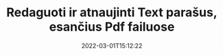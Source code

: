 ---
############################# Static ############################
layout: "auto-gen-signature"
date: 2022-03-01T15:12:22
draft: false
operation: Update
signaturetype: Text
fileformat: Pdf
productName: .NET
lang: lt
productCode: net
otherformats: pdf doc docx docm dot dotm dotx odt ott rtf xls xlsx xlsm xlsb csv ods ots xltx xltm ppt pptx pps ppsx odp otp potx potm pptm ppsm
breadcrumb: Put Text signature on Pdf for C#

############################# Head ############################
head_title: "Atnaujinkite Text parašus, pateiktus Pdf failuose naudodami C#"
head_description: "Naudokite paprastą ir lengvai suprantamą .NET kodą Text parašų atnaujinimui pasirašytuose Pdf dokumentuose."

############################# Header ############################
title: "Redaguoti ir atnaujinti Text parašus, esančius Pdf failuose"
description: "API, skirta .NET, teikia Text parašų atnaujinimo funkciją Pdf dokumentuose. Greitai ir lengvai atnaujinkite el. parašus savo Pdf dokumentuose naudodami kelias C# kodo eilutes."
bg_image: "https://cms.admin.containerize.com/templates/aspose/App_Themes/V3/images/bg/header1.png"
bg_overlay: false
button:
    enable: true

############################# SubMenu ############################
submenu:
    enable: true

    left:
        img_alt: "GroupDocs.Signature for .NET"
        image: "https://cms.admin.containerize.com/templates/groupdocs/images/product-logos/90x90-noborder/groupdocs-signature-net.png"
        product: "GroupDocs.Signature"
        platform: ".NET"



############################# About ############################
about:
    enable: true
    title: "Sužinokite apie GroupDocs.Signature for .NET API funkcijas"
    content: |
        [GroupDocs.Signature for .NET](https://products.groupdocs.com/signature/net/) API funkcija apima daugybę priemonių, skirtų apdoroti pageidaujamų formatų dokumentus naudojant elektroninius parašus. Palaikomas platus el. parašų spektras, pavyzdžiui, tekstai, vaizdai, skaitmeniniai sertifikatai, brūkšniniai kodai, QR kodai, antspaudai ar metaduomenys. Klientai gali pridėti, pašalinti, redaguoti, patvirtinti arba ieškoti skaitmeninių parašų PDF, MS Word dokumentuose, MS Excel darbaknygėse, MS PowerPoint pristatymuose, Adobe Photoshop failuose ir įvairiuose vaizdo formatuose. Yra daug naudingų funkcijų ir nustatymų.
    

############################# Steps ############################
steps:
    enable: true
    title_left: "Kaip pakeisti Text parašus Pdf dokumente"
    content_left: |
        [GroupDocs.Signature for .NET](https://products.groupdocs.com/signature/net/) apima naudingų funkcijų, pvz., Text parašų, esančių Pdf dokumentuose, atnaujinimas. Tai leidžia pakeisti parašo funkcijas be papildomo kodo.
        
        * Norėdami pradėti, sukurkite parašo objektą, kuris kaip konstruktoriaus parametro kelias į dokumentą, kuris turėtų būti atnaujintas.
        * Tada sukurkite atitinkamą konkretų parašo objektą ir nustatykite jo identifikatorių bei savybes, kurias reikia pakeisti.
        * Galiausiai iškvieskite parašo atnaujinimo metodą, perduodant tam tikrą parašo objektą.
        * Apdorokite rezultatų atnaujinimą pagal jūsų pranešimą.

    title_right: "Sistemos reikalavimai"
    content_right: |
        GroupDocs.Signature for .NET palaikomos visose pagrindinėse platformose ir operacinėse sistemose. Prieš vykdydami toliau pateiktą kodą, įsitikinkite, kad jūsų sistemoje yra įdiegtos šios būtinos sąlygos.

        * Operacinės sistemos: Microsoft Windows, Linux, MacOS
        * Kūrimo aplinkos: Microsoft Visual Studio, Xamarin, MonoDevelop
        * Frameworks: .NET Framework, .NET Standard, .NET Core, Mono
        * Atsisiųskite naujausią GroupDocs.Signature for .NET versiją iš [Nuget](https://www.nuget.org/packages/groupdocs.signature)
         
    code: |
        ```csharp    
                
        // Set up input Pdf file
        string filePath = "input.pdf";

        // Instantiate Signature for input file
        using (GroupDocs.Signature.Signature signature = new GroupDocs.Signature.Signature(filePath))
        {
                // Id of signature which is supposed to be updated
                // such Id might be got as a result of search operation
                string id = "ff988ab1-7403-4c8d-8db7-f2a56b9f8530";

                // provide signature features to update
                // set up particular signature id
                TextSignature signatureToUpdate = new TextSignature(id)
                {
                    // specify signature width
                    Width = 130,
                    // specify signature height
                    Height = 20,
                    // set left position
                    Left = 40,
                    // set top position
                    Top = 50,
                    // set up new text
                    Text = "Mr. John Smith"
                };

                // update signature
                bool updateResult = signature.Update(signatureToUpdate);

                // process updation result
                if (updateResult)
                {
                    Console.WriteLine("Signature was updated successfully!");
                }
        }

        ```

############################# Demos ############################
demos:
    enable: true
    title: "Text parašų atnaujinimas dokumento puslapiuose – tiesioginė demonstracija"
    content: |
       Šiuo metu redaguokite įvairius elektroninius Pdf dokumento parašus apsilankę [GroupDocs.Signature App](https://products.groupdocs.app/signature/family) svetainėje.          

############################# More Formats ############################
more_formats:
    enable: true
    title: "Atnaujinkite įvairius Text parašus naudodami C#"
    content: |
        "Skaitmeninių parašų, kurie dedami į įvairius dokumentų formatus, redagavimas. Atnaujinkite parašų duomenis be papildomo kodo."
    format: 
       
       
back_to_top:
    enable: true
---